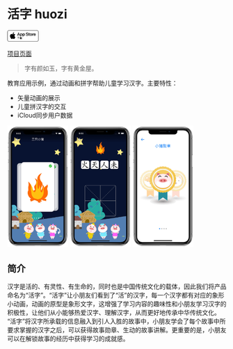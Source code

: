 # 活字 huozi

<a href="https://itunes.apple.com/cn/app/%E6%B4%BB%E5%AD%97/id1435767297?l=zh&ls=1&mt=8">
<img src="docs/img/badge.png" style="width:72px">
</a>

[项目页面](https://celestialphineas.github.io/huozi)

> 字有颜如玉，字有黄金屋。

教育应用示例，通过动画和拼字帮助儿童学习汉字。主要特性：

* 矢量动画的展示
* 儿童拼汉字的交互
* iCloud同步用户数据

<img src="docs/img/screenshot-1.png" style="width:140px">
<img src="docs/img/screenshot-2.png" style="width:140px">
<img src="docs/img/screenshot-3.png" style="width:140px">

## 简介

汉字是活的、有灵性、有生命的，同时也是中国传统文化的载体，因此我们将产品命名为“活字”。“活字”让小朋友们看到了“活”的汉字，每一个汉字都有对应的象形小动画，动画的原型是象形文字，这增强了学习内容的趣味性和小朋友学习汉字的积极性，让他们从小能够热爱汉字、理解汉字，从而更好地传承中华传统文化。
“活字”将汉字所承载的信息融入到引人入胜的故事中，小朋友学会了每个故事中所要求掌握的汉字之后，可以获得故事勋章、生动的故事讲解。更重要的是，小朋友可以在解锁故事的经历中获得学习的成就感。

